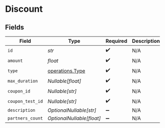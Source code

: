 # Discount


## Fields

| Field                                              | Type                                               | Required                                           | Description                                        |
| -------------------------------------------------- | -------------------------------------------------- | -------------------------------------------------- | -------------------------------------------------- |
| `id`                                               | *str*                                              | :heavy_check_mark:                                 | N/A                                                |
| `amount`                                           | *float*                                            | :heavy_check_mark:                                 | N/A                                                |
| `type`                                             | [operations.Type](../../models/operations/type.md) | :heavy_check_mark:                                 | N/A                                                |
| `max_duration`                                     | *Nullable[float]*                                  | :heavy_check_mark:                                 | N/A                                                |
| `coupon_id`                                        | *Nullable[str]*                                    | :heavy_check_mark:                                 | N/A                                                |
| `coupon_test_id`                                   | *Nullable[str]*                                    | :heavy_check_mark:                                 | N/A                                                |
| `description`                                      | *OptionalNullable[str]*                            | :heavy_minus_sign:                                 | N/A                                                |
| `partners_count`                                   | *OptionalNullable[float]*                          | :heavy_minus_sign:                                 | N/A                                                |